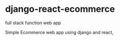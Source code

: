 # django-react-ecommerce
full stack function web app


Simple Ecommerce web app using django and react, 
